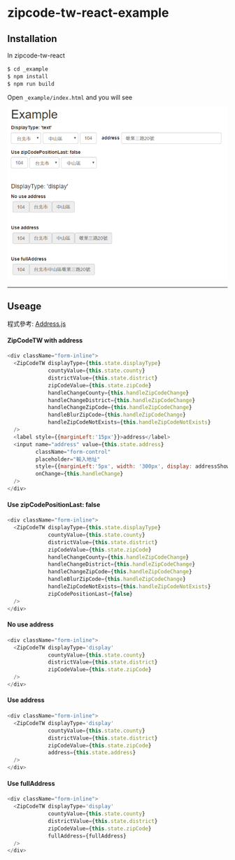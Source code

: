 # zipcode-tw-react-example

## Installation

In zipcode-tw-react
```bash
$ cd _example
$ npm install
$ npm run build
```

Open `_example/index.html` and you will see

![pic](example.png)

---
## Useage

程式參考: [Address.js](https://github.com/Chris-Tsai/zipcode-tw-react/blob/master/_example/js/Address.js "Address.js")

#### ZipCodeTW with address
```javascript
<div className="form-inline">
  <ZipCodeTW displayType={this.state.displayType}
             countyValue={this.state.county}
             districtValue={this.state.district}
             zipCodeValue={this.state.zipCode}
             handleChangeCounty={this.handleZipCodeChange}
             handleChangeDistrict={this.handleZipCodeChange}
             handleChangeZipCode={this.handleZipCodeChange}
             handleBlurZipCode={this.handleZipCodeChange}
             handleZipCodeNotExists={this.handleZipCodeNotExists}
  />
  <label style={{marginLeft:'15px'}}>address</label>
  <input name="address" value={this.state.address}
         className="form-control"
         placeholder="輸入地址"
         style={{marginLeft:'5px', width: '300px', display: addressShow}}
         onChange={this.handleChange}
  />
</div>
```

#### Use zipCodePositionLast: false
```javascript
<div className="form-inline">
  <ZipCodeTW displayType={this.state.displayType}
             countyValue={this.state.county}
             districtValue={this.state.district}
             zipCodeValue={this.state.zipCode}
             handleChangeCounty={this.handleZipCodeChange}
             handleChangeDistrict={this.handleZipCodeChange}
             handleChangeZipCode={this.handleZipCodeChange}
             handleBlurZipCode={this.handleZipCodeChange}
             handleZipCodeNotExists={this.handleZipCodeNotExists}
             zipCodePositionLast={false}
  />
</div>
```


#### No use address
```javascript
<div className="form-inline">
  <ZipCodeTW displayType='display'
             countyValue={this.state.county}
             districtValue={this.state.district}
             zipCodeValue={this.state.zipCode}
  />
</div>
```

#### Use address
```javascript
<div className="form-inline">
  <ZipCodeTW displayType='display'
             countyValue={this.state.county}
             districtValue={this.state.district}
             zipCodeValue={this.state.zipCode}
             address={this.state.address}
  />
</div>
```
#### Use fullAddress
```javascript
<div className="form-inline">
  <ZipCodeTW displayType='display'
             countyValue={this.state.county}
             districtValue={this.state.district}
             zipCodeValue={this.state.zipCode}
             fullAddress={fullAddress}
  />
</div>
```
